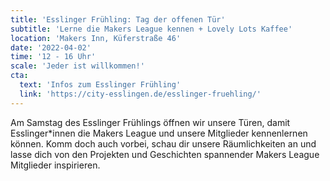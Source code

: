 ```yaml
---
title: 'Esslinger Frühling: Tag der offenen Tür'
subtitle: 'Lerne die Makers League kennen + Lovely Lots Kaffee'
location: 'Makers Inn, Küferstraße 46'
date: '2022-04-02'
time: '12 - 16 Uhr'
scale: 'Jeder ist willkommen!'
cta:
  text: 'Infos zum Esslinger Frühling'
  link: 'https://city-esslingen.de/esslinger-fruehling/'
---
```


Am Samstag des Esslinger Frühlings öffnen wir unsere Türen, damit Esslinger\*innen die Makers League und unsere Mitglieder kennenlernen können. Komm doch auch vorbei, schau dir unsere Räumlichkeiten an und lasse dich von den Projekten und Geschichten spannender Makers League Mitglieder inspirieren.
